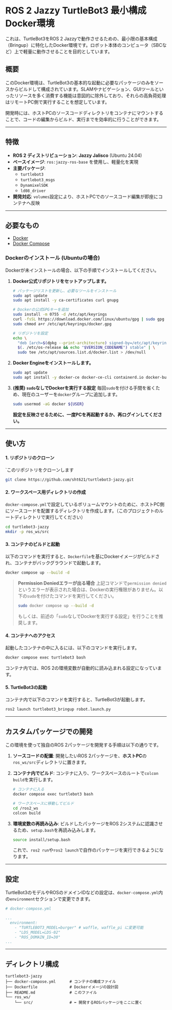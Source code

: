 # ROS 2 Jazzy TurtleBot3 最小構成Docker環境

これは、TurtleBot3をROS 2 Jazzyで動作させるための、最小限の基本構成（Bringup）に特化したDocker環境です。ロボット本体のコンピュータ（SBCなど）上で軽量に動作させることを目的としています。

## 概要

このDocker環境は、TurtleBot3の基本的な起動に必要なパッケージのみをソースからビルドして構成されています。SLAMやナビゲーション、GUIツールといったリソースを多く消費する機能は意図的に除外しており、それらの高負荷処理はリモートPC側で実行することを想定しています。

開発時には、ホストPCのソースコードディレクトリをコンテナにマウントすることで、コードの編集からビルド、実行までを効率的に行うことができます。

-----

## 特徴

  - **ROS 2 ディストリビューション**: **Jazzy Jalisco** (Ubuntu 24.04)
  - **ベースイメージ**: `ros:jazzy-ros-base` を使用し、軽量化を実現
  - **主要パッケージ**:
      - `turtlebot3`
      - `turtlebot3_msgs`
      - `DynamixelSDK`
      - `ld08_driver`
  - **開発対応**: `volumes`設定により、ホストPCでのソースコード編集が即座にコンテナへ反映

-----

## 必要なもの

  - [Docker](https://www.docker.com/)
  - [Docker Compose](https://docs.docker.com/compose/install/)


### Dockerのインストール (Ubuntuの場合)

Dockerが未インストールの場合、以下の手順でインストールしてください。

1.  **Docker公式リポジトリをセットアップします。**

    ```bash
    # パッケージリストを更新し、必要なツールをインストール
    sudo apt update
    sudo apt install -y ca-certificates curl gnupg

    # Dockerの公式GPGキーを追加
    sudo install -m 0755 -d /etc/apt/keyrings
    curl -fsSL https://download.docker.com/linux/ubuntu/gpg | sudo gpg --dearmor -o /etc/apt/keyrings/docker.gpg
    sudo chmod a+r /etc/apt/keyrings/docker.gpg

    # リポジトリを設定
    echo \
      "deb [arch=$(dpkg --print-architecture) signed-by=/etc/apt/keyrings/docker.gpg] https://download.docker.com/linux/ubuntu \
      $(. /etc/os-release && echo "$VERSION_CODENAME") stable" | \
      sudo tee /etc/apt/sources.list.d/docker.list > /dev/null
    ```

2.  **Docker Engineをインストールします。**

    ```bash
    sudo apt update
    sudo apt install -y docker-ce docker-ce-cli containerd.io docker-buildx-plugin docker-compose-plugin
    ```

3.  **(推奨) `sudo`なしでDockerを実行する設定**
    毎回`sudo`を付ける手間を省くため、現在のユーザーを`docker`グループに追加します。

    ```bash
    sudo usermod -aG docker ${USER}
    ```

    **設定を反映させるために、一度PCを再起動するか、再ログインしてください。**

-----

## 使い方

#### 1\. リポジトリのクローン
`このリポジトリをクローンします

```bash
git clone https://github.com/sht621/turtlebot3-jazzy.git
```

#### 2\. ワークスペース用ディレクトリの作成

`docker-compose.yml`で設定しているボリュームマウントのために、ホストPC側にソースコードを配置するディレクトリを作成します。（このプロジェクトのルートディレクトリで実行してください）

```bash
cd turtlebot3-jazzy
mkdir -p ros_ws/src
```

#### 3\. コンテナのビルドと起動

以下のコマンドを実行すると、`Dockerfile`を基にDockerイメージがビルドされ、コンテナがバックグラウンドで起動します。

```bash
docker compose up --build -d
```

> **Permission Deniedエラーが出る場合**
> 上記コマンドで`permission denied`というエラーが表示された場合は、Dockerの実行権限がありません。以下の`sudo`を付けたコマンドを実行してください。
>
> ```bash
> sudo docker compose up --build -d
> ```
>
> もしくは、前述の「`sudo`なしでDockerを実行する設定」を行うことを推奨します。

#### 4\. コンテナへのアクセス

起動したコンテナの中に入るには、以下のコマンドを実行します。

```bash
docker compose exec turtlebot3 bash
```

コンテナ内では、ROS 2の環境変数が自動的に読み込まれる設定になっています。

#### 5\. TurtleBot3の起動

コンテナ内で以下のコマンドを実行すると、TurtleBot3が起動します。

```bash
ros2 launch turtlebot3_bringup robot.launch.py
```

-----

## カスタムパッケージでの開発

この環境を使って独自のROS 2パッケージを開発する手順は以下の通りです。

1.  **ソースコードの配置**:
    開発したいROS 2パッケージを、**ホストPC**の`ros_ws/src`ディレクトリに置きます。

2.  **コンテナ内でビルド**:
    コンテナに入り、ワークスペースのルートで`colcon build`を実行します。

    ```bash
    # コンテナに入る
    docker compose exec turtlebot3 bash

    # ワークスペースに移動してビルド
    cd /ros2_ws
    colcon build
    ```

3.  **環境変数の再読み込み**:
    ビルドしたパッケージをROS 2システムに認識させるため、`setup.bash`を再読み込みします。

    ```bash
    source install/setup.bash
    ```

    これで、`ros2 run`や`ros2 launch`で自作のパッケージを実行できるようになります。

-----

## 設定

TurtleBot3のモデルやROSのドメインIDなどの設定は、`docker-compose.yml`内の`environment`セクションで変更できます。

```yaml
# docker-compose.yml

...
  environment:
    - "TURTLEBOT3_MODEL=burger" # waffle, waffle_pi に変更可能
    - "LDS_MODEL=LDS-02"
    - "ROS_DOMAIN_ID=30"
...
```

-----

## ディレクトリ構成

```
turtlebot3-jazzy
├── docker-compose.yml      # コンテナの構成ファイル
├── Dockerfile              # Dockerイメージの設計図
├── README.md               # このファイル
└── ros_ws/
    └── src/                # ⬅ 開発するROSパッケージをここに置く
```
